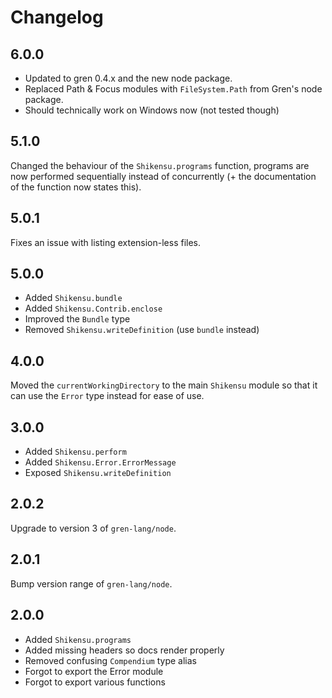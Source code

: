 # Changelog

## 6.0.0

- Updated to gren 0.4.x and the new node package.
- Replaced Path & Focus modules with `FileSystem.Path` from Gren's node package.
- Should technically work on Windows now (not tested though)

## 5.1.0

Changed the behaviour of the `Shikensu.programs` function, programs are now performed sequentially instead of concurrently (+ the documentation of the function now states this).

## 5.0.1

Fixes an issue with listing extension-less files.

## 5.0.0

* Added `Shikensu.bundle`
* Added `Shikensu.Contrib.enclose`
* Improved the `Bundle` type
* Removed `Shikensu.writeDefinition` (use `bundle` instead)

## 4.0.0

Moved the `currentWorkingDirectory` to the main `Shikensu` module so that it can use the `Error` type instead for ease of use.

## 3.0.0

* Added `Shikensu.perform`
* Added `Shikensu.Error.ErrorMessage`
* Exposed `Shikensu.writeDefinition`

## 2.0.2

Upgrade to version 3 of `gren-lang/node`.

## 2.0.1

Bump version range of `gren-lang/node`.

## 2.0.0

* Added `Shikensu.programs`
* Added missing headers so docs render properly
* Removed confusing `Compendium` type alias
* Forgot to export the Error module
* Forgot to export various functions

